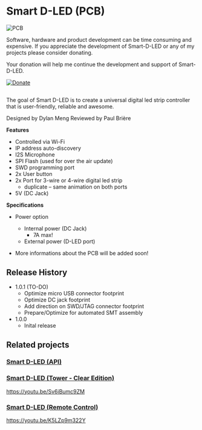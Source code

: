 ﻿# Smart D-LED (PCB)
![PCB](https://lh3.googleusercontent.com/56aI-8e_spPzJCNZfLMgKNGMolLUiGaGQdMBBa0Bixeeup7TWB--QamCgDbBYty2Al9ejCQA2Avo)

Software, hardware and product development can be time consuming and expensive. If you appreciate the development of Smart-D-LED or any of my projects please consider donating.

Your donation will help me continue the development and support of Smart-D-LED.

[![Donate](https://img.shields.io/badge/Donate-PayPal-blue.svg)](https://www.paypal.me/DMeng)

## 
The goal of Smart D-LED is to create a universal digital led strip controller that is user-friendly, reliable and awesome. 

Designed by Dylan Meng
Reviewed by Paul Brière

**Features**
 - Controlled via Wi-Fi
 - IP address auto-discovery
 - I2S Microphone
 - SPI Flash (used for over the air update)
 - SWD programming port
 - 2x User button
 - 2x Port  for 3-wire or 4-wire digital led strip 
	 - duplicate – same animation on both ports
 - 5V (DC  Jack)
 
**Specifications**
- Power option
	- Internal power (DC Jack) 
		- 7A max!
	- External power (D-LED port) 

- More informations about the PCB will be added soon!

## Release History

- 1.0.1 (TO-DO)
	- Optimize micro USB connector footprint  
	- Optimize DC jack footprint 
	- Add direction on SWD/JTAG connector footprint
	- Prepare/Optimize for automated SMT assembly
 - 1.0.0
	 - Inital release
	
## Related projects

### [ Smart D-LED (API)](https://github.com/DylanMeng/Smart-D-LED-API)

### [ Smart D-LED (Tower - Clear Edition)](https://github.com/DylanMeng/Smart-D-LED-Tower)

https://youtu.be/Sv6iBumc9ZM

### [ Smart D-LED (Remote Control)](https://dylogic-design.com/)

https://youtu.be/K5LZp9m322Y

## 

